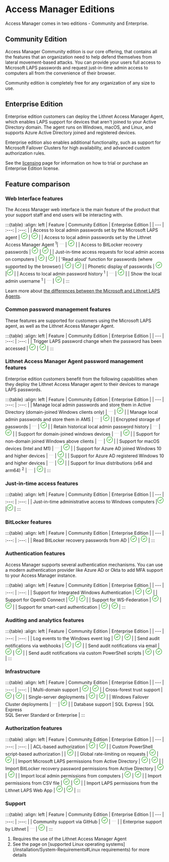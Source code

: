 # Access Manager Editions
Access Manager comes in two editions - Community and Enterprise.

## Community Edition
Access Manager Community edition is our core offering, that contains all the features that an organization need to help defend themselves from lateral movement-based attacks. You can provide your users full access to Microsoft LAPS passwords and request just-in-time admin access to computers all from the convenience of their browser.

Community edition is completely free for any organization of any size to use.

## Enterprise Edition
Enterprise edition customers can deploy the Lithnet Access Manager Agent, which enables LAPS support for devices that aren't joined to your Active Directory domain. The agent runs on Windows, macOS, and Linux, and supports Azure Active Directory joined and registered devices.

Enterprise edition also enables additional functionality, such as support for Microsoft Failover Clusters for high availability, and advanced custom authorization rules.

See the [licensing](about-ams/Licensing) page for information on how to trial or purchase an Enterprise Edition license.

## Feature comparison

### Web Interface features
The Access Manager web interface is the main feature of the product that your support staff and end users will be interacting with.

:::{table}
:align: left
| Feature | Community Edition | Enterprise Edition |
| --- | :---: | :---: |
| Access to local admin passwords set by the Microsoft LAPS agent | <img src="../images/check2.png" width=20 /> | <img src="../images/check2.png" width=20 /> |
| Access to local admin passwords set by the Lithnet Access Manager Agent <sup>1</sup>| <img src="../images/dash.png" width=15 /> | <img src="../images/check2.png" width=20 /> |
| Access to BitLocker recovery passwords | <img src="../images/check2.png" width=20 /> | <img src="../images/check2.png" width=20 /> |
| Just-in-time access requests for local admin access on computers | <img src="../images/check2.png" width=20 /> | <img src="../images/check2.png" width=20 /> |
| 'Read aloud' function for passwords (where supported by the browser) | <img src="../images/check2.png" width=20 /> | <img src="../images/check2.png" width=20 /> |
| Phonetic display of passwords | <img src="../images/check2.png" width=20 /> |<img src="../images/check2.png" width=20 /> |
| Access to local admin password history <sup>1</sup> |  <img src="../images/dash.png" width=15 /> | <img src="../images/check2.png" width=20 /> |
| Show the local admin username <sup>1</sup> |  <img src="../images/dash.png" width=15 /> | <img src="../images/check2.png" width=20 /> |
:::

Learn more about [the differences between the Microsoft and Lithnet LAPS Agents](/installation/Choosing-between-the-Microsoft-and-Lithnet-LAPS-agents).

### Common password management features
These features are supported for customers using the Microsoft LAPS agent, as well as the Lithnet Access Manager Agent.

:::{table}
:align: left
| Feature | Community Edition | Enterprise Edition |
| --- | :---: | :---: |
| Trigger LAPS password change when the password has been accessed | <img src="../images/check2.png" width=20 /> | <img src="../images/check2.png" width=20 /> |
:::

### Lithnet Access Manager Agent password management features 
Enterprise edition customers benefit from the following capabilities when they deploy the Lithnet Access Manager agent to their devices to manage LAPS passwords.

:::{table}
:align: left
| Feature | Community Edition | Enterprise Edition |
| --- | :---: | :---: |
| Manage local admin passwords and store them in Active Directory (domain-joined Windows clients only) |  <img src="../images/dash.png" width=15 /> | <img src="../images/check2.png" width=20 /> |
| Manage local admin passwords and store them in AMS |  <img src="../images/dash.png" width=15 /> | <img src="../images/check2.png" width=20 /> |
| Encrypted storage of passwords |  <img src="../images/dash.png" width=15 /> | <img src="../images/check2.png" width=20 /> |
| Retain historical local admin password history |  <img src="../images/dash.png" width=15 /> | <img src="../images/check2.png" width=20 /> |
| Support for domain-joined windows devices | <img src="../images/dash.png" width=15 /> | <img src="../images/check2.png" width=20 /> |
| Support for non-domain joined Windows above clients | <img src="../images/dash.png" width=15 /> | <img src="../images/check2.png" width=20 /> |
| Support for macOS devices (Intel and M1) |  <img src="../images/dash.png" width=15 /> | <img src="../images/check2.png" width=20 /> |
| Support for Azure AD joined Windows 10 and higher devices |  <img src="../images/dash.png" width=15 /> | <img src="../images/check2.png" width=20 /> |
| Support for Azure AD registered Windows 10 and higher devices |  <img src="../images/dash.png" width=15 /> | <img src="../images/check2.png" width=20 /> |
| Support for linux distributions (x64 and arm64) <sup>2</sup> |  <img src="../images/dash.png" width=15 /> | <img src="../images/check2.png" width=20 /> |
:::

### Just-in-time access features
:::{table}
:align: left
| Feature | Community Edition | Enterprise Edition |
| --- | :---: | :---: |
| Just-in-time administrative access to Windows computers |<img src="../images/check2.png" width=20 /> |<img src="../images/check2.png" width=20 /> |
:::

### BitLocker features
:::{table}
:align: left
| Feature | Community Edition | Enterprise Edition |
| --- | :---: | :---: |
| Read BitLocker recovery passwords from AD | <img src="../images/check2.png" width=20 /> | <img src="../images/check2.png" width=20 /> |
:::

### Authentication features
Access Manager supports several authentication mechanisms. You can use a modern authentication provider like Azure AD or Okta to add MFA support to your Access Manager instance.

:::{table}
:align: left
| Feature | Community Edition | Enterprise Edition |
| --- | :---: | :---: |
| Support for Integrated Windows Authentication | <img src="../images/check2.png" width=20 /> | <img src="../images/check2.png" width=20 /> |
| Support for OpenID Connect | <img src="../images/check2.png" width=20 /> | <img src="../images/check2.png" width=20 /> |
| Support for WS-Federation | <img src="../images/check2.png" width=20 /> | <img src="../images/check2.png" width=20 /> | 
| Support for smart-card authentication | <img src="../images/check2.png" width=20 /> | <img src="../images/check2.png" width=20 /> |
:::

### Auditing and analytics features
:::{table}
:align: left
| Feature | Community Edition | Enterprise Edition |
| --- | :---: | :---: |
| Log events to the Windows event log | <img src="../images/check2.png" width=20 /> | <img src="../images/check2.png" width=20 /> |
| Send audit notifications via webhooks | <img src="../images/check2.png" width=20 /> | <img src="../images/check2.png" width=20 /> |
| Send audit notifications via email | <img src="../images/check2.png" width=20 /> | <img src="../images/check2.png" width=20 /> | 
| Send audit notifications via custom PowerShell scripts | <img src="../images/check2.png" width=20 /> | <img src="../images/check2.png" width=20 /> | 
:::

### Infrastructure 
:::{table}
:align: left
| Feature | Community Edition | Enterprise Edition |
| --- | :---: | :---: |
| Multi-domain support | <img src="../images/check2.png" width=20 /> | <img src="../images/check2.png" width=20 /> |
| Cross-forest trust support | <img src="../images/check2.png" width=20 /> | <img src="../images/check2.png" width=20 /> |
| Single-server deployments | <img src="../images/check2.png" width=20 /> | <img src="../images/check2.png" width=20 /> |
| Windows Failover Cluster deployments |  <img src="../images/dash.png" width=15 /> | <img src="../images/check2.png" width=20 /> |
| Database support | SQL Express | SQL Express<br>SQL Server Standard or Enterprise | 
:::

### Authorization features
:::{table}
:align: left
| Feature | Community Edition | Enterprise Edition |
| --- | :---: | :---: |
| ACL-based authorization | <img src="../images/check2.png" width=20 /> | <img src="../images/check2.png" width=20 /> |
| Custom PowerShell script-based authorization | | <img src="../images/check2.png" width=20 /> |
| Global rate-limiting on requests | <img src="../images/check2.png" width=20 /> | <img src="../images/check2.png" width=20 /> |
| Import Microsoft LAPS permissions from Active Directory | <img src="../images/check2.png" width=20 /> | <img src="../images/check2.png" width=20 /> |
| Import BitLocker recovery password permissions from Active Directory | <img src="../images/check2.png" width=20 /> | <img src="../images/check2.png" width=20 /> |
| Import local admin permissions from computers | <img src="../images/check2.png" width=20 /> | <img src="../images/check2.png" width=20 /> | 
| Import permissions from CSV file | <img src="../images/check2.png" width=20 /> | <img src="../images/check2.png" width=20 /> |
| Import LAPS permissions from the Lithnet LAPS Web App | <img src="../images/check2.png" width=20 /> | <img src="../images/check2.png" width=20 /> |
:::

### Support
:::{table}
:align: left
| Feature | Community Edition | Enterprise Edition |
| --- | :---: | :---: |
| Community support via GitHub | <img src="../images/check2.png" width=20 /> |  <img src="../images/dash.png" width=15 /> |
| Enterprise support by Lithnet |  <img src="../images/dash.png" width=15 /> | <img src="../images/check2.png" width=20 /> |
:::

1. Requires the use of the Lithnet Access Manager Agent
2. See the page on [supported Linux operating systems](/installation/System-Requirements#Linux requirements) for more details